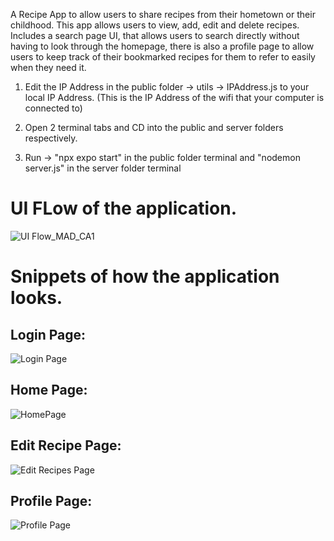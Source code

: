 
A Recipe App to allow users to share recipes from their hometown or their childhood. This app allows users to view, add, edit and delete recipes.
Includes a search page UI, that allows users to search directly without having to look through the homepage, there is also a profile page to allow users to keep track of their bookmarked recipes for them to refer to easily when they need it.

1. Edit the IP Address in the public folder -> utils -> IPAddress.js to your local IP Address.
    (This is the IP Address of the wifi that your computer is connected to)

2. Open 2 terminal tabs and CD into the public and server folders respectively.

3. Run -> "npx expo start" in the public folder terminal and "nodemon server.js" in the server folder terminal

# UI FLow of the application.
![UI Flow_MAD_CA1](https://github.com/EdenTan2003/MAD_CA/assets/61679569/276e9d4e-61f0-4b8d-940b-d6cc3b4e19df)

# Snippets of how the application looks.
## Login Page:
![Login Page](https://github.com/EdenTan2003/MAD_CA/assets/61679569/3474da96-3b67-42ef-bb8e-24262ad774e2)

## Home Page:
![HomePage](https://github.com/EdenTan2003/MAD_CA/assets/61679569/ef97d50d-9a61-4bbb-bf0f-b6a66eb34162)

## Edit Recipe Page:
![Edit Recipes Page](https://github.com/EdenTan2003/MAD_CA/assets/61679569/62fb3f1a-3e98-402d-a6e5-6a413b122f1c)

## Profile Page:
![Profile Page](https://github.com/EdenTan2003/MAD_CA/assets/61679569/5eb9da95-5ac6-4f5e-aa6d-b0d8ba7410dc)

